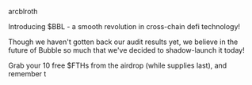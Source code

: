 arcblroth

Introducing $BBL - a smooth revolution in cross-chain defi technology!

Though we haven't gotten back our audit results yet, we believe in the future of Bubble so much that we've decided to shadow-launch it today!

Grab your 10 free $FTHs from the airdrop (while supplies last), and remember t
